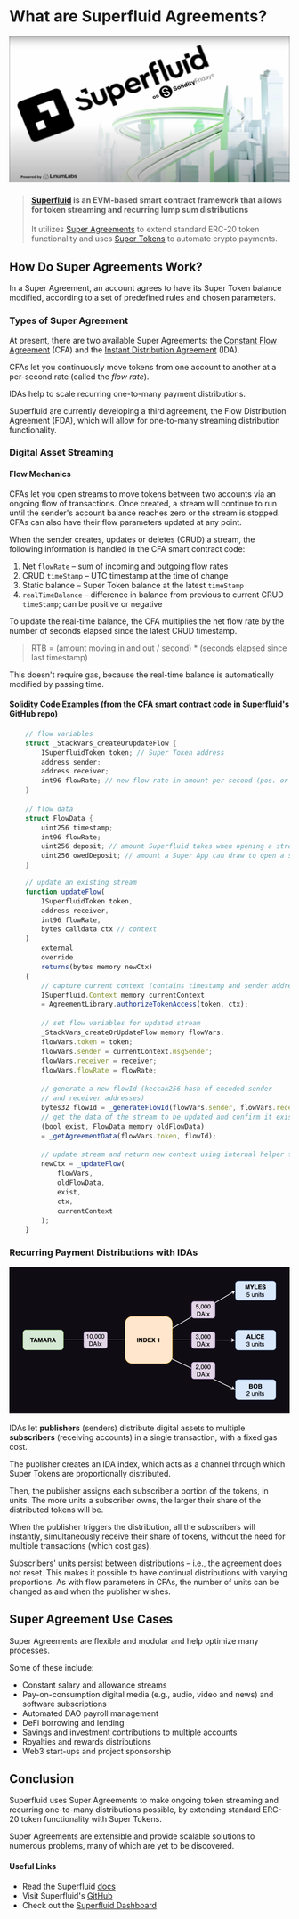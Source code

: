 # What are Superfluid Agreements?

<!-- Proposed meta description -->
<!-- Overview of Superfluid's Super Agreements, which add money streaming and recurring payment distribution abilities to standard ERC-20 tokens. -->

![Superfluid on Solidity Fridays](./assets/superfluid-solidity-fridays.png)

> #### [Superfluid](https://www.superfluid.finance/) is an EVM-based smart contract framework that allows for token streaming and recurring lump sum distributions  
>
> It utilizes [Super Agreements](https://docs.superfluid.finance/superfluid/protocol-overview/in-depth-overview/super-agreements) to extend standard ERC-20 token functionality and uses [Super Tokens](https://docs.superfluid.finance/superfluid/protocol-overview/in-depth-overview/super-tokens) to automate crypto payments.
>

## How Do Super Agreements Work?

In a Super Agreement, an account agrees to have its Super Token balance modified, according to a set of predefined rules and chosen parameters.  

### Types of Super Agreement

At present, there are two available Super Agreements: the [Constant Flow Agreement](https://docs.superfluid.finance/superfluid/developers/constant-flow-agreement-cfa) (CFA) and the [Instant Distribution Agreement](https://docs.superfluid.finance/superfluid/developers/instant-distribution-agreement-ida) (IDA).  

CFAs let you continuously move tokens from one account to another at a per-second rate (called the _flow rate_).

IDAs help to scale recurring one-to-many payment distributions.  

Superfluid are currently developing a third agreement, the Flow Distribution Agreement (FDA), which will allow for one-to-many streaming distribution functionality.

### Digital Asset Streaming

#### Flow Mechanics

CFAs let you open streams to move tokens between two accounts via an ongoing flow of transactions.
Once created, a stream will continue to run until the sender's account balance reaches zero or the stream is stopped.
CFAs can also have their flow parameters updated at any point.

When the sender creates, updates or deletes (CRUD) a stream, the following information is handled in the CFA smart contract code:

1. Net `flowRate` – sum of incoming and outgoing flow rates
2. CRUD `timeStamp` – UTC timestamp at the time of change
3. Static balance – Super Token balance at the latest `timeStamp`
4. `realTimeBalance` – difference in balance from previous to current CRUD `timeStamp`; can be positive or negative

To update the real-time balance, the CFA multiplies the net flow rate by the number of seconds elapsed since the latest CRUD timestamp.

> RTB = (amount moving in and out / second) * (seconds elapsed since last timestamp)

<!-- Since the net flow rate is fixed once it has been set or adjusted, multiplying this per-second rate by some number of seconds yields the real-time balance. -->

This doesn't require gas, because the real-time balance is automatically modified by passing time.

#### Solidity Code Examples (from the [CFA smart contract code](https://github.com/superfluid-finance/protocol-monorepo/blob/dev/packages/ethereum-contracts/contracts/agreements/ConstantFlowAgreementV1.sol) in Superfluid's GitHub repo)

```swift
    // flow variables
    struct _StackVars_createOrUpdateFlow {
        ISuperfluidToken token; // Super Token address
        address sender;
        address receiver;
        int96 flowRate; // new flow rate in amount per second (pos. or neg.)
    }

    // flow data
    struct FlowData {
        uint256 timestamp; 
        int96 flowRate;
        uint256 deposit; // amount Superfluid takes when opening a stream
        uint256 owedDeposit; // amount a Super App can draw to open a stream
    }
```

```javascript
    // update an existing stream
    function updateFlow(
        ISuperfluidToken token,
        address receiver,
        int96 flowRate,
        bytes calldata ctx // context
    )
        external
        override
        returns(bytes memory newCtx)
    {
        // capture current context (contains timestamp and sender address)
        ISuperfluid.Context memory currentContext 
        = AgreementLibrary.authorizeTokenAccess(token, ctx);

        // set flow variables for updated stream
        _StackVars_createOrUpdateFlow memory flowVars;
        flowVars.token = token; 
        flowVars.sender = currentContext.msgSender;
        flowVars.receiver = receiver;
        flowVars.flowRate = flowRate; 

        // generate a new flowId (keccak256 hash of encoded sender 
        // and receiver addresses)
        bytes32 flowId = _generateFlowId(flowVars.sender, flowVars.receiver);
        // get the data of the stream to be updated and confirm it exists
        (bool exist, FlowData memory oldFlowData) 
        = _getAgreementData(flowVars.token, flowId);

        // update stream and return new context using internal helper function
        newCtx = _updateFlow(
            flowVars,
            oldFlowData,
            exist,
            ctx,
            currentContext
        );
    }
```

### Recurring Payment Distributions with IDAs

![Instant Distribution Agreement proportion split example](./assets/instant-distribution-proportions.png)

IDAs let **publishers** (senders) distribute digital assets to multiple **subscribers** (receiving accounts) in a single transaction, with a fixed gas cost.

The publisher creates an IDA index, which acts as a channel through which Super Tokens are proportionally distributed.

Then, the publisher assigns each subscriber a portion of the tokens, in units.
The more units a subscriber owns, the larger their share of the distributed tokens will be.

When the publisher triggers the distribution, all the subscribers will instantly, simultaneously receive their share of tokens, without the need for multiple transactions (which cost gas).

Subscribers' units persist between distributions –  i.e., the agreement does not reset.
This makes it possible to have continual distributions with varying proportions.
As with flow parameters in CFAs, the number of units can be changed as and when the publisher wishes.

## Super Agreement Use Cases

Super Agreements are flexible and modular and help optimize many processes.

Some of these include:

- Constant salary and allowance streams
- Pay-on-consumption digital media (e.g., audio, video and news) and software subscriptions
- Automated DAO payroll management
- DeFi borrowing and lending
- Savings and investment contributions to multiple accounts
- Royalties and rewards distributions
- Web3 start-ups and project sponsorship

## Conclusion

Superfluid uses Super Agreements to make ongoing token streaming and recurring one-to-many distributions possible, by extending standard ERC-20 token functionality with Super Tokens.

Super Agreements are extensible and provide scalable solutions to numerous problems, many of which are yet to be discovered.

#### Useful Links

- Read the Superfluid [docs](https://docs.superfluid.finance/superfluid/)
- Visit Superfluid's [GitHub](https://github.com/superfluid-finance/protocol-monorepo)
- Check out the [Superfluid Dashboard](https://app.superfluid.finance/)

<!-- TODO: add URL to Solidity Fridays earlier article 'How Superfluid Makes Payments Frictionless' -->